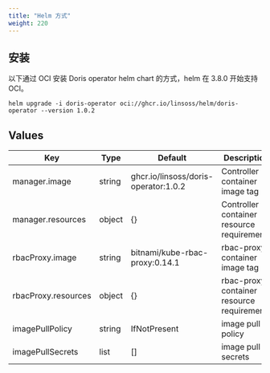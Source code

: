 ```yaml
---
title: "Helm 方式"
weight: 220
---
```


## 安装

以下通过 OCI 安装 Doris operator helm chart 的方式，helm 在 3.8.0 开始支持 OCI。

```shell
helm upgrade -i doris-operator oci://ghcr.io/linsoss/helm/doris-operator --version 1.0.2
```

## Values

| **Key**             | **Type** | **Default**                          | **Description**                            |
|---------------------|----------|--------------------------------------|--------------------------------------------|
| manager.image       | string   | ghcr.io/linsoss/doris-operator:1.0.2 | Controller container image tag             |
| manager.resources   | object   | {}                                   | Controller container resource requirement  |
| rbacProxy.image     | string   | bitnami/kube-rbac-proxy:0.14.1       | rbac-proxy container image tag             |
| rbacProxy.resources | object   | {}                                   | rbac-proxy container resource requirements |
| imagePullPolicy     | string   | IfNotPresent                         | image pull policy                          |
| imagePullSecrets    | list     | []                                   | image pull secrets                         |

